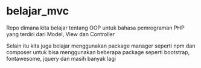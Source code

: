 # belajar_mvc

Repo dimana kita belajar tentang OOP untuk bahasa pemrograman PHP yang terdiri dari Model, View dan Controller

Selain itu kita juga belajar menggunakan package manager seperti npm dan composer untuk bisa menggunakan beberapa package seperti bootstrap, fontawesome, jquery dan masih banyak lagi 

